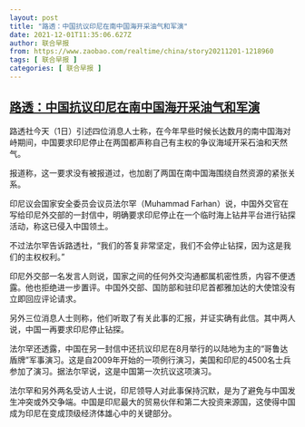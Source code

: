 ```yaml
---
layout: post
title: "路透：中国抗议印尼在南中国海开采油气和军演"
date: 2021-12-01T11:35:06.627Z
author: 联合早报
from: https://www.zaobao.com/realtime/china/story20211201-1218960
tags: [ 联合早报 ]
categories: [ 联合早报 ]
---
```

<!--1638374400000-->
[路透：中国抗议印尼在南中国海开采油气和军演](https://www.zaobao.com/realtime/china/story20211201-1218960)
------

<div>
<p>路透社今天（1日）引述四位消息人士称，在今年早些时候长达数月的南中国海对峙期间，中国要求印尼停止在两国都声称自己有主权的争议海域开采石油和天然气。</p><p>报道称，这一要求没有被报道过，也加剧了两国在南中国海围绕自然资源的紧张关系。</p><p>印尼议会国家安全委员会议员法尔罕（Muhammad Farhan）说，中国外交官在写给印尼外交部的一封信中，明确要求印尼停止在一个临时海上钻井平台进行钻探活动，称这已侵入中国领土。</p><section id="imu"><div id="dfp-ad-imu1">        </div></section><p>不过法尔罕告诉路透社，“我们的答复非常坚定，我们不会停止钻探，因为这是我们的主权权利。”</p><p>印尼外交部一名发言人则说，国家之间的任何外交沟通都属机密性质，内容不便透露。他也拒绝进一步置评。中国外交部、国防部和驻印尼首都雅加达的大使馆没有立即回应评论请求。</p><p>另外三位消息人士则称，他们听取了有关此事的汇报，并证实确有此信。其中两人说，中国一再要求印尼停止钻探。</p><div id="innity-in-post"></div><div id="dfp-ad-midarticlespecial">        </div><p>法尔罕还透露，中国在另一封信中还抗议印尼在8月举行的以陆地为主的“哥鲁达盾牌”军事演习。这是自2009年开始的一项例行演习，美国和印尼的4500名士兵参加了演习。据法尔罕说，这是中国第一次抗议这项演习。</p><p>法尔罕和另外两名受访人士说，印尼领导人对此事保持沉默，是为了避免与中国发生冲突或外交争端。中国是印尼最大的贸易伙伴和第二大投资来源国，这使得中国成为印尼在变成顶级经济体雄心中的关键部分。</p>      <div class="cx_paywall_placeholder" id="sph_cdp_40"></div>
</div>

